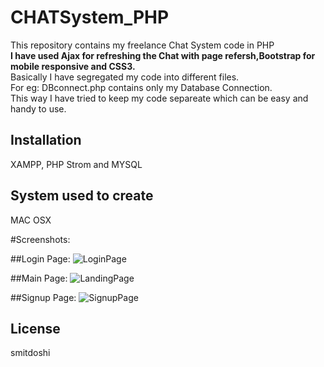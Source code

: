 # CHATSystem_PHP

This repository contains my freelance Chat System code in PHP<br>
<strong>I have used Ajax for refreshing the Chat with page refersh,Bootstrap for mobile responsive and CSS3.</strong><br>
Basically I have segregated my code into different files.<br>
For eg: DBconnect.php contains only my Database Connection.<br>
This way I have tried to keep my code separeate which can be easy and handy to use.<br>

## Installation

XAMPP, PHP Strom and MYSQL

## System used to create
MAC OSX

#Screenshots:

##Login Page:
![LoginPage](https://github.com/smitdoshi/ChatSystem/blob/master/screenshot/loginPage.png)

##Main Page:
![LandingPage](https://github.com/smitdoshi/ChatSystem/blob/master/screenshot/MainPage.png)

##Signup Page:
![SignupPage](https://github.com/smitdoshi/ChatSystem/blob/master/screenshot/signup.png)

## License

smitdoshi